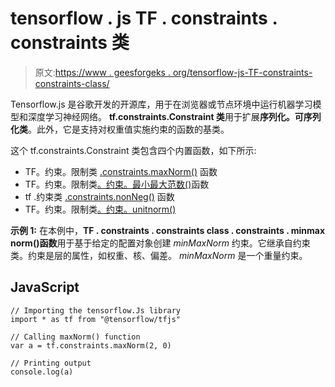 # tensorflow . js TF . constraints . constraints 类

> 原文:[https://www . geesforgeks . org/tensorflow-js-TF-constraints-constraints-class/](https://www.geeksforgeeks.org/tensorflow-js-tf-constraints-constraint-class/)

Tensorflow.js 是谷歌开发的开源库，用于在浏览器或节点环境中运行机器学习模型和深度学习神经网络。 **tf.constraints.Constraint 类**用于扩展**序列化。可序列化类**。此外，它是支持对权重值实施约束的函数的基类。

这个 tf.constraints.Constraint 类包含四个内置函数，如下所示:

*   TF。约束。限制类 [.constraints.maxNorm()](https://www.geeksforgeeks.org/tensorflow-js-tf-constraints-maxnorm-function/) 函数
*   TF。约束。限制类[。约束。最小最大范数()](https://www.geeksforgeeks.org/tensorflow-js-tf-constraints-minmaxnorm-function/)函数
*   tf .约束类 [.constraints.nonNeg()](https://www.geeksforgeeks.org/tensorflow-js-tf-constraints-nonneg-function/) 函数
*   TF。约束。限制类[。约束。unitnorm()](https://www.geeksforgeeks.org/tensorflow-js-tf-constraints-unitnorm-function/)

**示例 1:** 在本例中，**TF . constraints . constraints class . constraints . minmax norm()函数**用于基于给定的配置对象创建 *minMaxNorm* 约束。它继承自约束类。约束是层的属性，如权重、核、偏差。 *minMaxNorm* 是一个重量约束。

## JavaScript

```
// Importing the tensorflow.Js library
import * as tf from "@tensorflow/tfjs"

// Calling maxNorm() function
var a = tf.constraints.maxNorm(2, 0)

// Printing output
console.log(a)
```